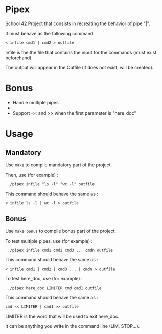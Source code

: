 # Pipex

School 42 Project that consists in recreating the behavior of pipe "|".

It must behave as the following command:

```< infile cmd1 | cmd2 > outfile```


Infile is the the file that contains the input for the commands (must exist beforehand).

The output will appear in the Outfile (if does not exist, will be created).


# Bonus

- Handle multiple pipes
- 
- Support << and >> when the first parameter is "here_doc"


# Usage

## Mandatory

Use ```make``` to compile mandatory part of the project.

Then, use (for example) :

``` ./pipex infile "ls -l" "wc -l" outfile```

This command should behave the same as :

```< infile ls -l | wc -l > outfile```



## Bonus

Use ```make bonus``` to compile bonus part of the project.

To test multiple pipes, use (for example) :

``` ./pipex infile cmd1 cmd2 cmd3 ... cmdn outfile```

This command should behave the same as :

```< infile cmd1 | cmd2 | cmd3 ... | cmdn > outfile```



To test here_doc, use (for example) :

``` ./pipex here_doc LIMITER cmd cmd1 outfile```

This command should behave the same as :

```cmd << LIMITER | cmd1 >> outfile```



LIMITER is the word that will be used to exit here_doc.

It can be anything you write in the command line (LIM, STOP...).
